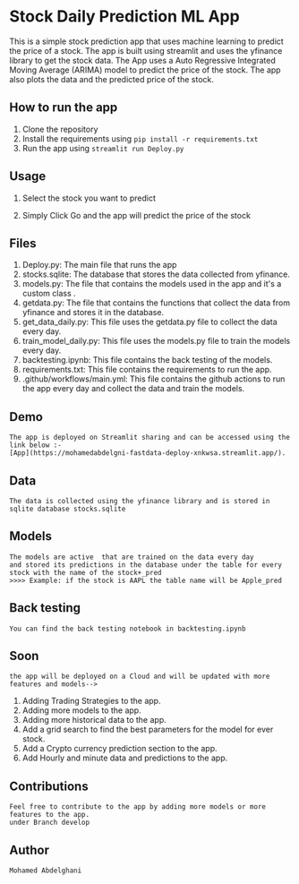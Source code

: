 # Stock Daily Prediction ML App

This is a simple stock prediction app that uses machine learning to predict the price of a stock. The app is built using streamlit and uses the yfinance library to get the stock data. The App uses a Auto Regressive Integrated Moving Average (ARIMA) model to predict the price of the stock. The app also plots the data and the predicted price of the stock.

## How to run the app

1. Clone the repository
2. Install the requirements using `pip install -r requirements.txt`
3. Run the app using `streamlit run Deploy.py`

## Usage

1. Select the stock you want to predict

2. Simply Click Go and the app will predict the price of the stock

## Files

1. Deploy.py: The main file that runs the app
2. stocks.sqlite: The database that stores the data collected from yfinance.
3. models.py: The file that contains the models used in the app and it's a custom class .
4. getdata.py: The file that contains the functions that collect the data from yfinance and stores it in the database.
5. get_data_daily.py: This file uses the getdata.py file to collect the data every day.
6. train_model_daily.py: This file uses the models.py file to train the models every day.
7. backtesting.ipynb: This file contains the back testing of the models.
8. requirements.txt: This file contains the requirements to run the app.
9. .github/workflows/main.yml: This file contains the github actions to run the app every day and collect the data and train the models.

## Demo

    The app is deployed on Streamlit sharing and can be accessed using the link below :- 
    [App](https://mohamedabdelgni-fastdata-deploy-xnkwsa.streamlit.app/).

## Data

    The data is collected using the yfinance library and is stored in sqlite database stocks.sqlite

## Models

    The models are active  that are trained on the data every day
    and stored its predictions in the database under the table for every stock with the name of the stock+_pred
    >>>> Example: if the stock is AAPL the table name will be Apple_pred

## Back testing

    You can find the back testing notebook in backtesting.ipynb

## Soon

    the app will be deployed on a Cloud and will be updated with more features and models-->

1. Adding Trading Strategies to the app.
2. Adding more models to the app.
3. Adding more historical data to the app.
4. Add a grid search to find the best parameters for the model for ever stock.
5. Add a Crypto currency prediction section to the app.
6. Add Hourly and minute data and predictions to the app.

## Contributions

    Feel free to contribute to the app by adding more models or more features to the app.
    under Branch develop

## Author

    Mohamed Abdelghani